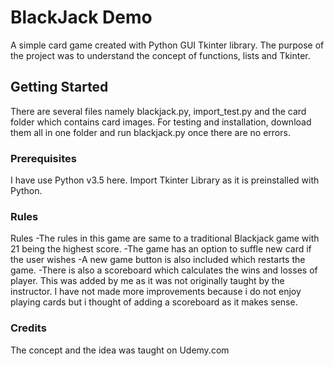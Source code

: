 
# BlackJack Demo

A simple card game created with Python GUI Tkinter library.
The purpose of the project was to understand the concept of functions, lists and Tkinter.

## Getting Started

There are several files namely blackjack.py, import_test.py and the card folder which contains card images.
For testing and installation, download them all in one folder and run blackjack.py once there are no errors.


### Prerequisites

I have use Python v3.5 here.
Import Tkinter Library as it is preinstalled with Python.

### Rules
Rules
-The rules in this game are same to a traditional Blackjack game with 21 being the highest score.
-The game has an option to suffle new card if the user wishes 
-A new game button is also included which restarts the game.
-There is also a scoreboard which calculates the wins and losses of player. This was added by me as it was not originally taught by the instructor. I have not made more improvements because i do not enjoy playing cards but i thought of adding a scoreboard as it makes sense. 

### Credits
The concept and the idea was taught on Udemy.com
